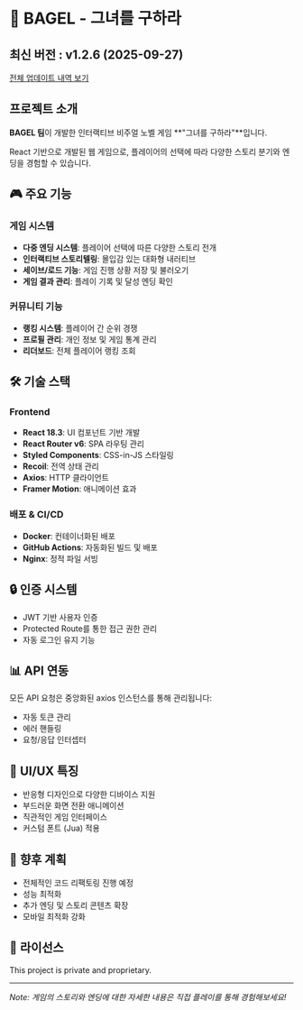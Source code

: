 # 🥯 BAGEL - 그녀를 구하라

<!-- 수정하지마세요 자동으로 동기화 됩니다 -->
## 최신 버전 : v1.2.6 (2025-09-27)

[전체 업데이트 내역 보기](CHANGELOG.md)

## 프로젝트 소개

**BAGEL 팀**이 개발한 인터랙티브 비주얼 노벨 게임 **"그녀를 구하라"**입니다.

React 기반으로 개발된 웹 게임으로, 플레이어의 선택에 따라 다양한 스토리 분기와 엔딩을 경험할 수 있습니다.

## 🎮 주요 기능

### 게임 시스템
- **다중 엔딩 시스템**: 플레이어 선택에 따른 다양한 스토리 전개
- **인터랙티브 스토리텔링**: 몰입감 있는 대화형 내러티브
- **세이브/로드 기능**: 게임 진행 상황 저장 및 불러오기
- **게임 결과 관리**: 플레이 기록 및 달성 엔딩 확인

### 커뮤니티 기능
- **랭킹 시스템**: 플레이어 간 순위 경쟁
- **프로필 관리**: 개인 정보 및 게임 통계 관리
- **리더보드**: 전체 플레이어 랭킹 조회

## 🛠 기술 스택

### Frontend
- **React 18.3**: UI 컴포넌트 기반 개발
- **React Router v6**: SPA 라우팅 관리
- **Styled Components**: CSS-in-JS 스타일링
- **Recoil**: 전역 상태 관리
- **Axios**: HTTP 클라이언트
- **Framer Motion**: 애니메이션 효과

### 배포 & CI/CD
- **Docker**: 컨테이너화된 배포
- **GitHub Actions**: 자동화된 빌드 및 배포
- **Nginx**: 정적 파일 서빙

## 🔒 인증 시스템

- JWT 기반 사용자 인증
- Protected Route를 통한 접근 권한 관리
- 자동 로그인 유지 기능

## 📊 API 연동

모든 API 요청은 중앙화된 axios 인스턴스를 통해 관리됩니다:
- 자동 토큰 관리
- 에러 핸들링
- 요청/응답 인터셉터

## 🎨 UI/UX 특징

- 반응형 디자인으로 다양한 디바이스 지원
- 부드러운 화면 전환 애니메이션
- 직관적인 게임 인터페이스
- 커스텀 폰트 (Jua) 적용

## 📝 향후 계획

- 전체적인 코드 리팩토링 진행 예정
- 성능 최적화
- 추가 엔딩 및 스토리 콘텐츠 확장
- 모바일 최적화 강화

## 📄 라이선스

This project is private and proprietary.

---

*Note: 게임의 스토리와 엔딩에 대한 자세한 내용은 직접 플레이를 통해 경험해보세요!*